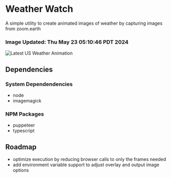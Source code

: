 # Weather Watch

A simple utility to create animated images of weather by capturing images from zoom.earth

### Image Updated: Thu May 23 05:10:46 PDT 2024

![Latest US Weather Animation](animations/2024-05-23.webp)

## Dependencies
### System Dependendencies
* node
* imagemagick
### NPM Packages
* puppeteer
* typescript

## Roadmap
* optimize execution by reducing browser calls to only the frames needed
* add environment variable support to adjust overlay and output image options
